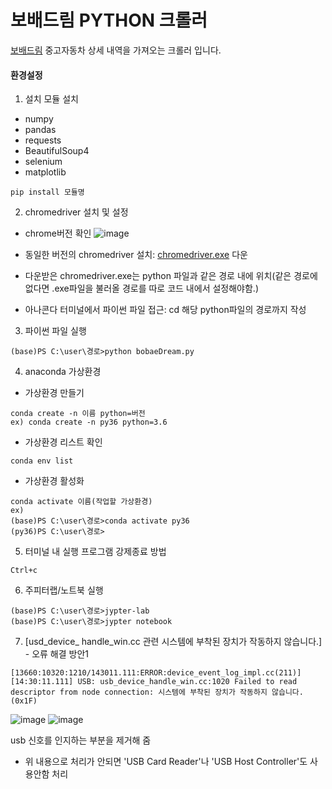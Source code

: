 # 보배드림 PYTHON 크롤러

[보배드림](https://www.bobaedream.co.kr/cyber/CyberCar.php?sel_m_gubun=ALL
) 중고자동차 상세 내역을 가져오는 크롤러 입니다.


#### 환경설정

1. 설치 모듈 설치
 - numpy
 - pandas
 - requests
 - BeautifulSoup4
 - selenium
 - matplotlib

```
pip install 모듈명
```

2. chromedriver 설치 및 설정
- chrome버전 확인
![image](https://user-images.githubusercontent.com/20199818/192540395-b8bdfe7f-dc36-4b8f-8d4c-24abd4e5d633.png)

- 동일한 버전의 chromedriver 설치: [chromedriver.exe](https://chromedriver.chromium.org/downloads) 다운

- 다운받은 chromedriver.exe는 python 파일과 같은 경로 내에 위치(같은 경로에 없다면 .exe파일을 불러올 경로를 따로 코드 내에서 설정해야함.)
- 아나콘다 터미널에서 파이썬 파일 접근: cd 해당 python파일의 경로까지 작성

3. 파이썬 파일 실행
```
(base)PS C:\user\경로>python bobaeDream.py
```


4. anaconda 가상환경
- 가상환경 만들기

```
conda create -n 이름 python=버전
ex) conda create -n py36 python=3.6
```
- 가상환경 리스트 확인
```
conda env list
```
- 가상환경 활성화
```
conda activate 이름(작업할 가상환경)
ex)
(base)PS C:\user\경로>conda activate py36
(py36)PS C:\user\경로>
```


5. 터미널 내 실행 프로그램 강제종료 방법
```
Ctrl+c 
```


6. 주피터랩/노트북 실행
```
(base)PS C:\user\경로>jypter-lab
(base)PS C:\user\경로>jypter notebook
```


7. [usd_device_ handle_win.cc 관련 시스템에 부착된 장치가 작동하지 않습니다.] - 오류 해결 방안1

```
[13660:10320:1210/143011.111:ERROR:device_event_log_impl.cc(211)] [14:30:11.111] USB: usb_device_handle_win.cc:1020 Failed to read descriptor from node connection: 시스템에 부착된 장치가 작동하지 않습니다. (0x1F)
```

![image](https://user-images.githubusercontent.com/20199818/198200000-3be1da97-fb3f-439d-b581-2b3c0148155c.png)
![image](https://user-images.githubusercontent.com/20199818/198200027-d50b9bba-cd5c-4485-ad7b-96b88313db8a.png)

usb 신호를 인지하는 부분을 제거해 줌

* 위 내용으로 처리가 안되면 'USB Card Reader'나 'USB Host Controller'도 사용안함 처리


